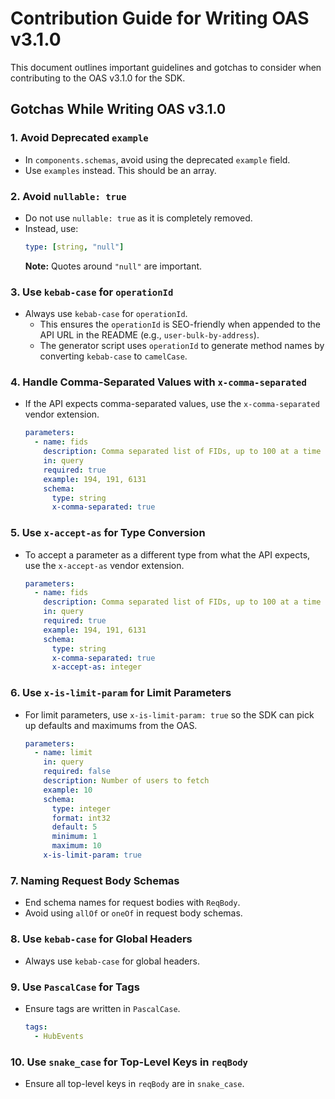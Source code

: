 
# Contribution Guide for Writing OAS v3.1.0

This document outlines important guidelines and gotchas to consider when contributing to the OAS v3.1.0 for the SDK.

## Gotchas While Writing OAS v3.1.0

### 1. Avoid Deprecated `example`
- In `components.schemas`, avoid using the deprecated `example` field.
- Use `examples` instead. This should be an array.

### 2. Avoid `nullable: true`
- Do not use `nullable: true` as it is completely removed.
- Instead, use:
  ```yaml
  type: [string, "null"]
  ```
  **Note:** Quotes around `"null"` are important.

### 3. Use `kebab-case` for `operationId`
- Always use `kebab-case` for `operationId`.
  - This ensures the `operationId` is SEO-friendly when appended to the API URL in the README (e.g., `user-bulk-by-address`).
  - The generator script uses `operationId` to generate method names by converting `kebab-case` to `camelCase`.

### 4. Handle Comma-Separated Values with `x-comma-separated`
- If the API expects comma-separated values, use the `x-comma-separated` vendor extension.
  ```yaml
  parameters:
    - name: fids
      description: Comma separated list of FIDs, up to 100 at a time
      in: query
      required: true
      example: 194, 191, 6131
      schema:
        type: string
        x-comma-separated: true
  ```

### 5. Use `x-accept-as` for Type Conversion
- To accept a parameter as a different type from what the API expects, use the `x-accept-as` vendor extension.
  ```yaml
  parameters:
    - name: fids
      description: Comma separated list of FIDs, up to 100 at a time
      in: query
      required: true
      example: 194, 191, 6131
      schema:
        type: string
        x-comma-separated: true
        x-accept-as: integer
  ```

### 6. Use `x-is-limit-param` for Limit Parameters
- For limit parameters, use `x-is-limit-param: true` so the SDK can pick up defaults and maximums from the OAS.
  ```yaml
  parameters:
    - name: limit
      in: query
      required: false
      description: Number of users to fetch
      example: 10
      schema:
        type: integer
        format: int32
        default: 5
        minimum: 1
        maximum: 10
      x-is-limit-param: true
  ```

### 7. Naming Request Body Schemas
- End schema names for request bodies with `ReqBody`.
- Avoid using `allOf` or `oneOf` in request body schemas.

### 8. Use `kebab-case` for Global Headers
- Always use `kebab-case` for global headers.

### 9. Use `PascalCase` for Tags
- Ensure tags are written in `PascalCase`.
  ```yaml
  tags:
    - HubEvents
  ```

### 10. Use `snake_case` for Top-Level Keys in `reqBody`
- Ensure all top-level keys in `reqBody` are in `snake_case`.
